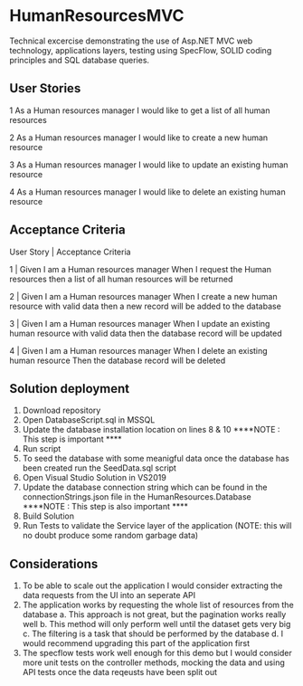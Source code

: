 # HumanResourcesMVC

Technical excercise demonstrating the use of Asp.NET MVC web technology, applications layers, testing using SpecFlow, SOLID coding principles and SQL database queries.

## User Stories

1	As a Human resources manager I would like to get a list of all human resources

2	As a Human resources manager I would like to create a new human resource 

3	As a Human resources manager I would like to update an existing human resource

4	As a Human resources manager I would like to delete an existing human resource

## Acceptance Criteria

User Story | Acceptance Criteria

1	| Given I am a Human resources manager When I request the Human resources then a list of all human resources will be returned 

2	| Given I am a Human resources manager When I create a new human resource with valid data then a new record will be added to the database

3	| Given I am a Human resources manager When I update an existing human resource with valid data then the database record will be updated

4	| Given I am a Human resources manager When I delete an existing human resource Then the database record will be deleted


## Solution deployment
1. Download repository
2. Open DatabaseScript.sql in MSSQL
3. Update the database installation location on lines 8 & 10 ****NOTE : This step is important ****
4. Run script
5. To seed the database with some meanigful data once the database has been created run the SeedData.sql script
6. Open Visual Studio Solution in VS2019
7. Update the database connection string which can be found in the connectionStrings.json file in the HumanResources.Database ****NOTE : This step is also important ****
8. Build Solution
9. Run Tests to validate the Service layer of the application (NOTE: this will no doubt produce some random garbage data)

## Considerations
1. To be able to scale out the application I would consider extracting the data requests from the UI into an seperate API
2. The application works by requesting the whole list of resources from the database
        a. This approach is not great, but the pagination works really well
        b. This method will only perform well until the dataset gets very big
        c. The filtering is a task that should be performed by the database
        d. I would recommend upgrading this part of the application first
3. The specflow tests work well enough for this demo but I would consider more unit tests on the controller methods, mocking the data and using API tests once the data reqeusts have been split out
